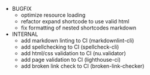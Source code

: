 * BUGFIX
  * optimize resource loading
  * refactor expand shortcode to use valid html
  * fix formatting of nested shortcodes markdown
* INTERNAL
  * add markdown linting to CI (markdownlint-cli)
  * add spellchecking to CI (spellcheck-cli)
  * add html/css validation to CI (nu.validator)
  * add page validation to CI (lighthouse-ci)
  * add broken link check to CI (broken-link-checker)
